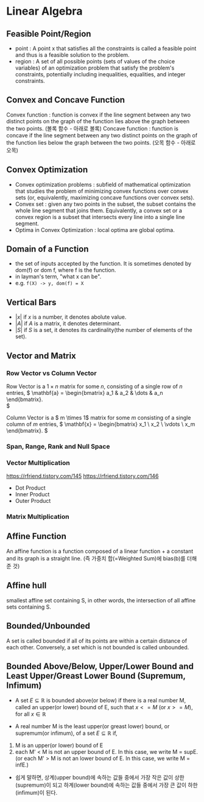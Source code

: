 # Linear Algebra
## Feasible Point/Region
 - point : A point x that satisfies all the constraints is called a feasible point and thus is a feasible solution to the problem. 
 - region : A set of all possible points (sets of values of the choice variables) of an optimization problem that satisfy the problem's constraints, potentially including inequalities, equalities, and integer constraints.
## Convex and Concave Function
Convex function : function is convex if the line segment between any two distinct points on the graph of the function lies above the graph between the two points. (볼록 함수 - 아래로 볼록)
Concave function : function is concave if the line segment between any two distinct points on the graph of the function lies below the graph between the two points. (오목 함수 - 아래로 오목)
## Convex Optimization
- Convex optimization problems : subfield of mathematical optimization that studies the problem of minimizing convex functions over convex sets (or, equivalently, maximizing concave functions over convex sets).
- Convex set : given any two points in the subset, the subset contains the whole line segment that joins them. 
  Equivalently, a convex set or a convex region is a subset that intersects every line into a single line segment.
- Optima in Convex Optimization : local optima are global optima.

## Domain of a Function
- the set of inputs accepted by the function. It is sometimes denoted by dom(f) or dom f,  where f is the function. 
- in layman's term, "what x can be".
- e.g. ``f(X) -> y, dom(f) = X``

## Vertical Bars
- $|x|$ if $x$ is a number, it denotes abolute value.  
- $|A|$  if $A$ is a matrix, it denotes determinant.  
- $|S|$ if $S$ is a set, it denotes its cardinality(the number of elements of the set).

## Vector and Matrix
### Row Vector vs Column Vector
Row Vector is a $1 \times n$ matrix for some $n$, consisting of a single row of $n$ entries,
$
\mathbf{a} = \begin{bmatrix} a_1 & a_2 & \dots & a_n \end{bmatrix}.  
$  

Column Vector is a $ m \times 1$ matrix for some $m$ consisting of a single column of ⁠$m$ entries,
$
\mathbf{x} = \begin{bmatrix} 
x_1 \\ 
x_2 \\ 
\vdots \\ 
x_m 
\end{bmatrix}.
$

### Span, Range, Rank and Null Space
### Vector Multiplication
https://rfriend.tistory.com/145
https://rfriend.tistory.com/146
- Dot Product
- Inner Product
- Outer Product
### Matrix Multiplication

## Affine Function
An affine function is a function composed of a linear function + a constant and its graph is a straight line. (즉 가중치 합(=Weighted Sum)에 bias(b)를 더해준 것)
## Affine hull
smallest affine set containing S, in other words, the intersection of all affine sets containing S.

## Bounded/Unbounded
A set is called bounded if all of its points are within a certain distance of each other. 
Conversely, a set which is not bounded is called unbounded. 

## Bounded Above/Below, Upper/Lower Bound and Least Upper/Greast Lower Bound (Supremum, Infimum) 
- A set $E \subseteq \mathbb{R}$ is bounded above(or below) if there is a real number M, called an upper(or lower) bound of E, such that $x <= M$ (or $x >= M$), for all $x \in \mathbb{R}$

- A real number M is the least upper(or greast lower) bound, or supremum(or infimum), of a set  $E \subseteq \mathbb{R}$ if,
1. M is an upper(or lower) bound of E
2. each M' < M is not an upper bound of E. In this case, we write M = supE.  
(or each M' > M is not an lower bound of E. In this case, we write M = infE.)
- 쉽게 말하면, 상계(upper bound)에 속하는 값들 중에서 가장 작은 값이 상한(supremum)이 되고 하계(lower bound)에 속하는 값들 중에서 가장 큰 값이 하한(infimum)이 된다.
 